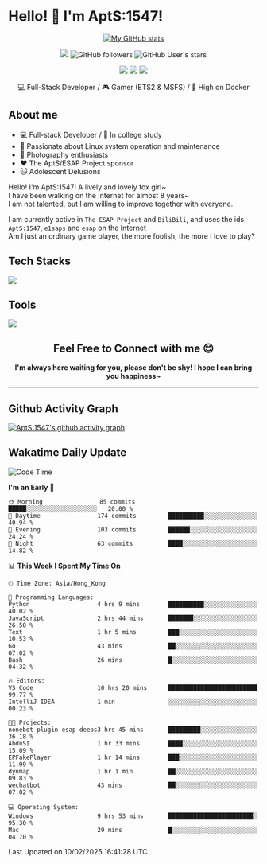 # Hello! 👋 I'm AptS:1547! 

<div align="center">

 [![My GitHub stats](https://github-readme-stats.vercel.app/api?username=AptS-1547&show_icons=true&theme=transparent)](https://github.com/AptS-1547)

 ![](https://komarev.com/ghpvc/?username=AptS-1547&color=blue&style=flat-square)
 ![GitHub followers](https://img.shields.io/github/followers/AptS-1547?style=flat-square)
 ![GitHub User's stars](https://img.shields.io/github/stars/AptS-1547?style=flat-square)
 
 [![](https://img.shields.io/badge/website-4493f8?style=for-the-badge&logo=About.me&logoColor=white)](https://esaps.net/)
 [![](https://img.shields.io/badge/RSS-4493f8?style=for-the-badge&logo=rss&logoColor=white)](https://esaps.net/feed/)
 [![](https://img.shields.io/badge/Email-4493f8?style=for-the-badge&logo=gmail&logoColor=white)](mailto:apts-1547@esaps.net)

 💻 Full-Stack Developer / 🎮 Gamer (ETS2 & MSFS) / 🐋 High on Docker

</div>

## About me

- 💻 Full-stack Developer / 🏫 In college study
- 📶 Passionate about Linux system operation and maintenance
- 📸 Photography enthusiasts
- ❤ The AptS/ESAP Project sponsor
- 🐱 Adolescent Delusions

Hello! I'm AptS:1547! A lively and lovely fox girl~  
I have been walking on the Internet for almost 8 years~  
I am not talented, but I am willing to improve together with everyone.  

I am currently active in `The ESAP Project` and `BiliBili`, and uses the ids `AptS:1547`, `e1saps` and `esap` on the Internet  
Am I just an ordinary game player, the more foolish, the more I love to play?  

## Tech Stacks
<a href="https://skillicons.dev">
  <img src="https://skillicons.dev/icons?i=py,arduino,php,html,css,javascript,typescript,bash,java,kotlin,vue,go,nodejs,cpp,rust,tailwind" />
</a>
   
## Tools

<a href="https://skillicons.dev">
  <img src="https://skillicons.dev/icons?i=ae,pr,ps,au,blender,visualstudio,vscode,androidstudio,idea,anaconda,gradle,maven,npm,vite,yarn,cloudflare,docker,git,github,githubactions,jenkins,nginx,workers,wordpress,sentry,grafana,prometheus,postgres,mysql,mongodb,redis" />
</a>

## <div align="center"> Feel Free to Connect with me 😊 </div>

**<div align="center">I'm always here waiting for you, please don't be shy! I hope I can bring you happiness~</div>**

----------------------

## Github Activity Graph

[![AptS:1547's github activity graph](https://github-readme-activity-graph.vercel.app/graph?username=AptS-1547&theme=react-dark)](https://github.com/AptS-1547)

## Wakatime Daily Update

<!--START_SECTION:waka-->
![Code Time](http://img.shields.io/badge/Code%20Time-216%20hrs%2051%20mins-blue)

**I'm an Early 🐤** 

```text
🌞 Morning                85 commits          █████░░░░░░░░░░░░░░░░░░░░   20.00 % 
🌆 Daytime                174 commits         ██████████░░░░░░░░░░░░░░░   40.94 % 
🌃 Evening                103 commits         ██████░░░░░░░░░░░░░░░░░░░   24.24 % 
🌙 Night                  63 commits          ████░░░░░░░░░░░░░░░░░░░░░   14.82 % 
```


📊 **This Week I Spent My Time On** 

```text
🕑︎ Time Zone: Asia/Hong_Kong

💬 Programming Languages: 
Python                   4 hrs 9 mins        ██████████░░░░░░░░░░░░░░░   40.02 % 
JavaScript               2 hrs 44 mins       ███████░░░░░░░░░░░░░░░░░░   26.50 % 
Text                     1 hr 5 mins         ███░░░░░░░░░░░░░░░░░░░░░░   10.53 % 
Go                       43 mins             ██░░░░░░░░░░░░░░░░░░░░░░░   07.02 % 
Bash                     26 mins             █░░░░░░░░░░░░░░░░░░░░░░░░   04.32 % 

🔥 Editors: 
VS Code                  10 hrs 20 mins      █████████████████████████   99.77 % 
IntelliJ IDEA            1 min               ░░░░░░░░░░░░░░░░░░░░░░░░░   00.23 % 

🐱‍💻 Projects: 
nonebot-plugin-esap-deeps3 hrs 45 mins       █████████░░░░░░░░░░░░░░░░   36.18 % 
AbdnSI                   1 hr 33 mins        ████░░░░░░░░░░░░░░░░░░░░░   15.09 % 
EPFakePlayer             1 hr 14 mins        ███░░░░░░░░░░░░░░░░░░░░░░   11.99 % 
dynmap                   1 hr 1 min          ██░░░░░░░░░░░░░░░░░░░░░░░   09.83 % 
wechatbot                43 mins             ██░░░░░░░░░░░░░░░░░░░░░░░   07.02 % 

💻 Operating System: 
Windows                  9 hrs 53 mins       ████████████████████████░   95.30 % 
Mac                      29 mins             █░░░░░░░░░░░░░░░░░░░░░░░░   04.70 % 
```


 Last Updated on 10/02/2025 16:41:28 UTC
<!--END_SECTION:waka-->
